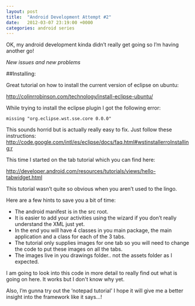 ```yaml
---
layout: post
title:  "Android Development Attempt #2"
date:   2012-03-07 23:19:00 +0000
categories: android series
---
```


OK, my android development kinda didn’t really get going so I’m having another go!

*New issues and new problems*

##Installing:

Great tutorial on how to install the current version of eclipse on ubuntu:

http://colinrrobinson.com/technology/install-eclipse-ubuntu/

While trying to install the eclipse plugin I got the following error:

    missing "org.eclipse.wst.sse.core 0.0.0"


This sounds horrid but is actually really easy to fix. Just follow these instructions: http://code.google.com/intl/es/eclipse/docs/faq.html#wstinstallerroInstalling:r

This time I started on the tab tutorial which you can find here:

http://developer.android.com/resources/tutorials/views/hello-tabwidget.html

This tutorial wasn’t quite so obvious when you aren’t used to the lingo.

Here are a few hints to save you a bit of time:

* The android manifest is in the src root.
* It is easier to add your activities using the wizard if you don’t really understand the XML just yet.
* In the end you will have 4 classes in you main package, the main application and a class for each of the 3 tabs.
* The tutorial only supplies images for one tab so you will need to change the code to put these images on all the tabs.
* The images live in you drawings folder.. not the assets folder as I expected.

I am going to look into this code in more detail to really find out what is going on here. It works but I don't know why yet.

Also, I’m gunna try out the ‘notepad tutorial’ I hope it will give me a better insight into the framework like it says…!
